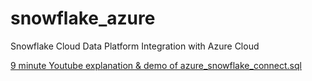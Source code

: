 # snowflake_azure
Snowflake Cloud Data Platform Integration with Azure Cloud


[9 minute Youtube explanation & demo of azure_snowflake_connect.sql](https://www.youtube.com/watch?v=IEzsWsbDDcA)
